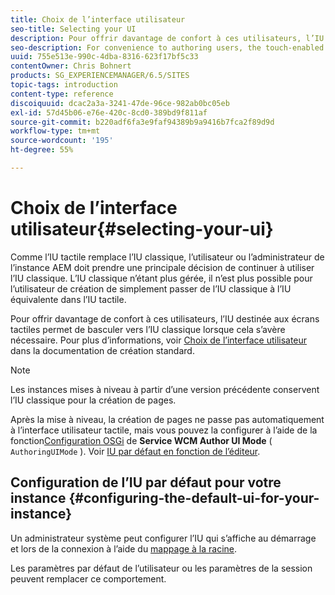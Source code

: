 ```yaml
---
title: Choix de l’interface utilisateur
seo-title: Selecting your UI
description: Pour offrir davantage de confort à ces utilisateurs, l’IU destinée aux écrans tactiles permet de basculer vers l’IU classique lorsque cela s’avère nécessaire.
seo-description: For convenience to authoring users, the touch-enabled UI does allow for switching to the classic UI when necessary.
uuid: 755e513e-990c-4dba-8316-623f17bf5c33
contentOwner: Chris Bohnert
products: SG_EXPERIENCEMANAGER/6.5/SITES
topic-tags: introduction
content-type: reference
discoiquuid: dcac2a3a-3241-47de-96ce-982ab0bc05eb
exl-id: 57d45b06-e76e-420c-8cd0-389bd9f811af
source-git-commit: b220adf6fa3e9faf94389b9a9416b7fca2f89d9d
workflow-type: tm+mt
source-wordcount: '195'
ht-degree: 55%

---
```


# Choix de l’interface utilisateur{#selecting-your-ui}

Comme l’IU tactile remplace l’IU classique, l’utilisateur ou l’administrateur de l’instance AEM doit prendre une principale décision de continuer à utiliser l’IU classique. L’IU classique n’étant plus gérée, il n’est plus possible pour l’utilisateur de création de simplement passer de l’IU classique à l’IU équivalente dans l’IU tactile.

Pour offrir davantage de confort à ces utilisateurs, l’IU destinée aux écrans tactiles permet de basculer vers l’IU classique lorsque cela s’avère nécessaire. Pour plus d’informations, voir [Choix de l’interface utilisateur](/help/sites-authoring/select-ui.md) dans la documentation de création standard.

>[!NOTE]
>
>Les instances mises à niveau à partir d’une version précédente conservent l’IU classique pour la création de pages.
>
>Après la mise à niveau, la création de pages ne passe pas automatiquement à l’interface utilisateur tactile, mais vous pouvez la configurer à l’aide de la fonction[Configuration OSGi](/help/sites-deploying/configuring-osgi.md) de **Service WCM Author UI Mode** ( `AuthoringUIMode` ). Voir [IU par défaut en fonction de l’éditeur](#uioverridesfortheeditor).

## Configuration de l’IU par défaut pour votre instance {#configuring-the-default-ui-for-your-instance}

Un administrateur système peut configurer l’IU qui s’affiche au démarrage et lors de la connexion à l’aide du [mappage à la racine](/help/sites-deploying/osgi-configuration-settings.md#daycqrootmapping).

Les paramètres par défaut de l’utilisateur ou les paramètres de la session peuvent remplacer ce comportement.
